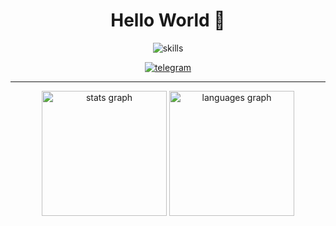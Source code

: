 <div align="center">
    <h1>Hello World 👋</h1>
</div>

<div align="center">
    <img src="https://skillicons.dev/icons?i=python,java,github,ubuntu,raspberrypi" alt="skills"/>
</div>

<p></p>

<div align="center">
    <a href="https://t.me/brill_sol/">
        <img src="https://img.shields.io/badge/Telegram-blue?style=for-the-badge"  alt="telegram"/>
    </a>
</div>

---

<div align="center">
    <img src="https://github-readme-stats.vercel.app/api?username=TheSpace-hub&theme=calm_pink&show_icons=true&rank_icon=github" height="200" alt="stats graph"  />
    <img src="https://github-readme-stats.vercel.app/api/top-langs/?username=TheSpace-hub&layout=compact&theme=calm_pink" height="200" alt="languages graph"  />
</div>
